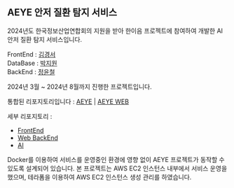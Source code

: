 ## AEYE 안저 질환 탐지 서비스

2024년도 한국정보산업연합회의 지원을 받아 한이음 프로젝트에 참여하여 개발한 AI 안저 질환 탐지 서비스입니다.

FrontEnd : [김경서](https://github.com/Gyeongse0) \
DataBase : [박지원](https://github.com/jiw3026) \
BackEnd : [정윤철](https://github.com/Yoonchulchung)

2024년 3월 ~ 2024년 8월까지 진행한 프로젝트입니다. 

통합된 리포지토리입니다 : [AEYE](https://github.com/2024-Hanium-A-EYE/AEYE) | [AEYE WEB](https://github.com/2024-Hanium-A-EYE/AEYE-WEB)     

세부 리포지토리 :     
- [FrontEnd](https://github.com/2024-Hanium-A-EYE/AEYE-FE)
- [Web BackEnd](https://github.com/2024-Hanium-A-EYE/AEYE_Router)
- [AI](https://github.com/2024-Hanium-A-EYE/AEYE_AI)      

Docker를 이용하여 서비스를 운영중인 환경에 영향 없이 AEYE 프로젝트가 동작할 수 있도록 설계되어 있습니다. 본 프로젝트는 AWS EC2 인스턴스 내부에서 서비스 운영을 했으며, 테라폼을 이용하여 AWS EC2 인스턴스 생성 관리를 하였습니다.     



<!--

**Here are some ideas to get you started:**

🙋‍♀️ A short introduction - what is your organization all about?
🌈 Contribution guidelines - how can the community get involved?
👩‍💻 Useful resources - where can the community find your docs? Is there anything else the community should know?
🍿 Fun facts - what does your team eat for breakfast?
🧙 Remember, you can do mighty things with the power of [Markdown](https://docs.github.com/github/writing-on-github/getting-started-with-writing-and-formatting-on-github/basic-writing-and-formatting-syntax)
-->
